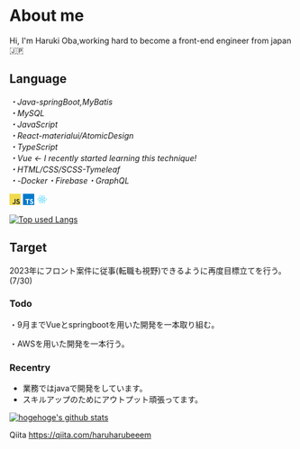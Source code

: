 # About me
Hi, I'm Haruki Oba,working hard to become a front-end engineer from japan🇯🇵

## Language
*・Java-springBoot,MyBatis*  
*・MySQL*  
*・JavaScript*  
*・React-materialui/AtomicDesign*  
*・TypeScript*  
*・Vue ← I recently started learning this technique!*  
*・HTML/CSS/SCSS-Tymeleaf*    
*・-Docker・Firebase・GraphQL*


<code><img height="20" alt="javascript" src="https://raw.githubusercontent.com/github/explore/80688e429a7d4ef2fca1e82350fe8e3517d3494d/topics/javascript/javascript.png"></code>
<code><img height="20" alt="typescript" src="https://raw.githubusercontent.com/github/explore/80688e429a7d4ef2fca1e82350fe8e3517d3494d/topics/typescript/typescript.png"></code>
<code><img height="20" alt="react" src="https://raw.githubusercontent.com/github/explore/80688e429a7d4ef2fca1e82350fe8e3517d3494d/topics/react/react.png"></code>

<!-- ソースコード統計 -->
[![Top used Langs](https://github-readme-stats.vercel.app/api/top-langs/?username=haruki0314&hide=html,layout=compact&theme=vue-dark)](https://github.com/haruki0314/)

## Target
2023年にフロント案件に従事(転職も視野)できるように再度目標立てを行う。(7/30)


### Todo
・9月までVueとspringbootを用いた開発を一本取り組む。

・AWSを用いた開発を一本行う。





### Recentry
- 業務ではjavaで開発をしています。
- スキルアップのためにアウトプット頑張ってます。


<!-- リポジトリステータス -->
[![hogehoge's github stats](https://github-readme-stats.vercel.app/api?username=haruki0314&hide=contribs&count_private=true&show_icons=true&theme=vue-dark)](https://github.com/haruki0314/)

Qiita
<https://qiita.com/haruharubeeem>
